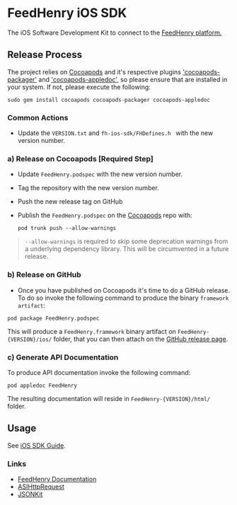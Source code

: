 # FeedHenry iOS SDK
The iOS Software Development Kit to connect to the [FeedHenry platform.](http://www.feedhenry.com)

## Release Process

The project relies on [Cocoapods](http://cocoapods.org) and it's respective plugins  ['cocoapods-packager'](https://github.com/CocoaPods/cocoapods-packager) and ['cocoapods-appledoc'](https://github.com/CocoaPods/cocoapods-appledoc), so please ensure that are installed in your system. If not, please execute the following:

```
sudo gem install cocoapods cocoapods-packager cocoapods-appledoc
```

### Common Actions

* Update the ```VERSION.txt``` and ```fh-ios-sdk/FHDefines.h ``` with the new version number.

### a) Release on Cocoapods  [Required Step]
* Update ```FeedHenry.podspec``` with the new version number.
* Tag the repository with the new version number.
* Push the new release tag on GitHub
* Publish the ```FeedHenry.podspec``` on the [Cocoapods](http://cocoapods.org) repo with:

	```
 	pod trunk push --allow-warnings
	```

>	```--allow-warnings``` is required to skip some deprecation warnings from a underlying dependency library. This will be circumvented in a future release.

### b) Release on GitHub
* Once you have published on Cocoapods it's time to do a GitHub release. To do so invoke the following command to produce the binary ```framework artifact```:

```
pod package FeedHenry.podspec
```

This will produce a ```FeedHenry.framework``` binary artifact on ```FeedHenry-{VERSION}/ios/``` folder,  that you can then attach on the [GitHub release page](https://help.github.com/articles/creating-releases/).

### c) Generate API Documentation

To produce API documentation invoke the following command:

```
pod appledoc FeedHenry
```
The resulting documentation will reside in ```FeedHenry-{VERSION}/html/``` folder.

## Usage

See [iOS SDK Guide](http://docs.feedhenry.com/v2/sdk_ios.html).

### Links
* [FeedHenry Documentation](http://docs.feedhenry.com)
* [ASIHttpRequest](http://allseeing-i.com/ASIHTTPRequest/)
* [JSONKit](https://github.com/johnezang/JSONKit)
